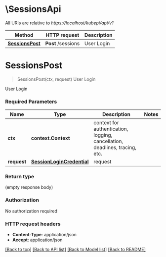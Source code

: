 # \SessionsApi

All URIs are relative to *https://localhost/kubepi/api/v1*

Method | HTTP request | Description
------------- | ------------- | -------------
[**SessionsPost**](SessionsApi.md#SessionsPost) | **Post** /sessions | User Login


# **SessionsPost**
> SessionsPost(ctx, request)
User Login

User Login

### Required Parameters

Name | Type | Description  | Notes
------------- | ------------- | ------------- | -------------
 **ctx** | **context.Context** | context for authentication, logging, cancellation, deadlines, tracing, etc.
  **request** | [**SessionLoginCredential**](SessionLoginCredential.md)| request | 

### Return type

 (empty response body)

### Authorization

No authorization required

### HTTP request headers

 - **Content-Type**: application/json
 - **Accept**: application/json

[[Back to top]](#) [[Back to API list]](../README.md#documentation-for-api-endpoints) [[Back to Model list]](../README.md#documentation-for-models) [[Back to README]](../README.md)

